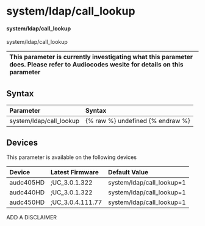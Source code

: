 ﻿---
description: system/ldap/call_lookup
search: false
---

# system/ldap/call_lookup

#### system/ldap/call_lookup

system/ldap/call_lookup


| This parameter is currently investigating what this parameter does. Please refer to Audiocodes wesite for details on this parameter | 
| :--- |

## Syntax
| Parameter | Syntax |
| :--- | :--- |
|system/ldap/call_lookup | {% raw %} undefined {% endraw %}|

## Devices
This parameter is available on the following devices

| Device | Latest Firmware | Default Value |
|:---|:---|:---|
| audc405HD | ;UC_3.0.1.322 | system/ldap/call_lookup=1 
| audc440HD | ;UC_3.0.1.322 | system/ldap/call_lookup=1 
| audc450HD | ;UC_3.0.4.111.77 | system/ldap/call_lookup=1 

ADD A DISCLAIMER
